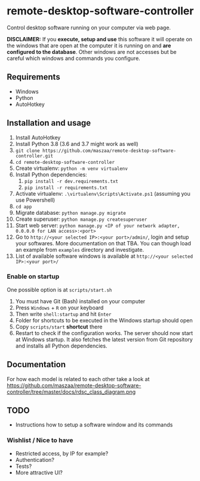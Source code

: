 # remote-desktop-software-controller
Control desktop software running on your computer via web page.

**DISCLAIMER:** If you **execute, setup and use** this software it will operate on the windows that are open at the computer it is running on and **are configured to the database**. Other windows are not accesses but be careful which windows and commands you configure.


## Requirements
- Windows
- Python
- AutoHotkey


## Installation and usage
1. Install AutoHotkey
2. Install Python 3.8 (3.6 and 3.7 might work as well)
3. `git clone https://github.com/maszaa/remote-desktop-software-controller.git`
4. `cd remote-desktop-software-controller`
5. Create virtualenv: `python -m venv virtualenv`
6. Install Python dependencies:
    1. `pip install -r dev.requirements.txt`
    2. `pip install -r requirements.txt`
7. Activate virtualenv: `.\virtualenv\Scripts\Activate.ps1` (assuming you use Powershell)
8. `cd app`
9. Migrate database: `python manage.py migrate`
10. Create superuser: `python manage.py createsuperuser`
11. Start web server: `python manage.py <IP of your network adapter, 0.0.0.0 for LAN access>:<port>`
12. Go to `http://<your selected IP>:<your port>/admin/`, login and setup your softwares. More documentation on that TBA. You can though load an example from `examples` directory and investigate.
13. List of available software windows is available at `http://<your selected IP>:<your port>/`

### Enable on startup

One possible option is at `scripts/start.sh`

1. You must have Git (Bash) installed on your computer
2. Press `Windows` + `R` on your keyboard
3. Then write `shell:startup` and hit `Enter`
4. Folder for shortcuts to be executed in the Windows startup should open
5. Copy `scripts/start` **shortcut** there
6. Restart to check if the configuration works. The server should now start at Windows startup. It also fetches the latest version from Git repository and installs all Python dependencies.


## Documentation

For how each model is related to each other take a look at https://github.com/maszaa/remote-desktop-software-controller/tree/master/docs/rdsc_class_diagram.png


## TODO

- Instructions how to setup a software window and its commands

### Wishlist / Nice to have

- Restricted access, by IP for example?
- Authentication?
- Tests?
- More attractive UI?
